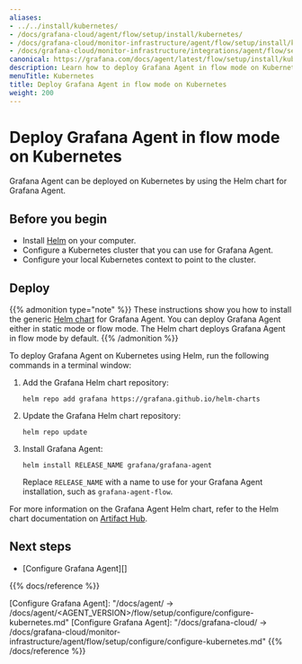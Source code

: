 ```yaml
---
aliases:
- ../../install/kubernetes/
- /docs/grafana-cloud/agent/flow/setup/install/kubernetes/
- /docs/grafana-cloud/monitor-infrastructure/agent/flow/setup/install/kubernetes/
- /docs/grafana-cloud/monitor-infrastructure/integrations/agent/flow/setup/install/kubernetes/
canonical: https://grafana.com/docs/agent/latest/flow/setup/install/kubernetes/
description: Learn how to deploy Grafana Agent in flow mode on Kubernetes
menuTitle: Kubernetes
title: Deploy Grafana Agent in flow mode on Kubernetes
weight: 200
---
```


# Deploy Grafana Agent in flow mode on Kubernetes

Grafana Agent can be deployed on Kubernetes by using the Helm chart for Grafana Agent.

## Before you begin

* Install [Helm][] on your computer.
* Configure a Kubernetes cluster that you can use for Grafana Agent.
* Configure your local Kubernetes context to point to the cluster.

## Deploy

{{% admonition type="note" %}}
These instructions show you how to install the generic [Helm chart](https://github.com/grafana/agent/tree/main/operations/helm/charts/grafana-agent) for Grafana
Agent. You can deploy Grafana Agent either in static mode or flow mode. The Helm chart deploys Grafana Agent in flow mode by default.
{{% /admonition %}}

To deploy Grafana Agent on Kubernetes using Helm, run the following commands in a terminal window:

1. Add the Grafana Helm chart repository:

   ```shell
   helm repo add grafana https://grafana.github.io/helm-charts
   ```

1. Update the Grafana Helm chart repository:

   ```shell
   helm repo update
   ```

1. Install Grafana Agent:

   ```shell
   helm install RELEASE_NAME grafana/grafana-agent
   ```

   Replace `RELEASE_NAME` with a name to use for your Grafana Agent
   installation, such as `grafana-agent-flow`.

For more information on the Grafana Agent Helm chart, refer to the Helm chart documentation on [Artifact Hub][].

[Artifact Hub]: https://artifacthub.io/packages/helm/grafana/grafana-agent

## Next steps

<!--- [Start Grafana Agent][]-->
- [Configure Grafana Agent][]

[Helm]: https://helm.sh

{{% docs/reference %}}
<!--[Start Grafana Agent]: "/docs/agent/ -> /docs/agent/<AGENT_VERSION>/flow/setup/start-agent.md"
[Start Grafana Agent]: "/docs/grafana-cloud/ -> /docs/grafana-cloud/monitor-infrastructure/agent/flow/setup/start-agent.md"-->
[Configure Grafana Agent]: "/docs/agent/ -> /docs/agent/<AGENT_VERSION>/flow/setup/configure/configure-kubernetes.md"
[Configure Grafana Agent]: "/docs/grafana-cloud/ -> /docs/grafana-cloud/monitor-infrastructure/agent/flow/setup/configure/configure-kubernetes.md"
{{% /docs/reference %}}
